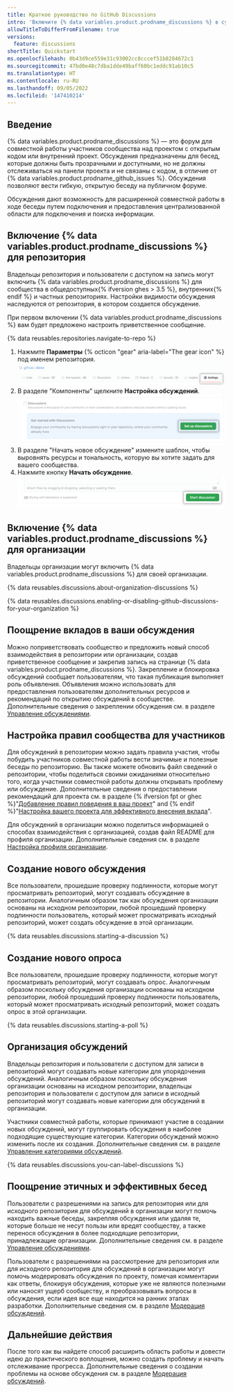 ```yaml
---
title: Краткое руководство по GitHub Discussions
intro: 'Включите {% data variables.product.prodname_discussions %} в существующем репозитории или организации и начните беседы с сообществом.'
allowTitleToDifferFromFilename: true
versions:
  feature: discussions
shortTitle: Quickstart
ms.openlocfilehash: 0b43d9ce559e31c93002cc8cccef51b8284672c1
ms.sourcegitcommit: 47bd0e48c7dba1dde49baff60bc1eddc91ab10c5
ms.translationtype: HT
ms.contentlocale: ru-RU
ms.lasthandoff: 09/05/2022
ms.locfileid: '147410214'
---
```

## Введение

{% data variables.product.prodname_discussions %} — это форум для совместной работы участников сообщества над проектом с открытым кодом или внутренний проект. Обсуждения предназначены для бесед, которые должны быть прозрачными и доступными, но не должны отслеживаться на панели проекта и не связаны с кодом, в отличие от {% data variables.product.prodname_github_issues %}. Обсуждения позволяют вести гибкую, открытую беседу на публичном форуме.

Обсуждения дают возможность для расширенной совместной работы в ходе беседы путем подключения и предоставления централизованной области для подключения и поиска информации.

## Включение {% data variables.product.prodname_discussions %} для репозитория

Владельцы репозитория и пользователи с доступом на запись могут включить {% data variables.product.prodname_discussions %} для сообщества в общедоступных{% ifversion ghes > 3.5 %}, внутренних{% endif %} и частных репозиториях. Настройки видимости обсуждения наследуются от репозитория, в котором создается обсуждение.

При первом включении {% data variables.product.prodname_discussions %} вам будет предложено настроить приветственное сообщение.

{% data reusables.repositories.navigate-to-repo %}
1. Нажмите **Параметры** {% octicon "gear" aria-label="The gear icon" %} под именем репозитория.
![Кнопка "Общедоступные параметры"](/assets/images/help/discussions/public-repo-settings.png)
1. В разделе "Компоненты" щелкните **Настройка обсуждений**.
  ![Настройка кнопки обсуждения в разделе "Компоненты" для включения или отключения GitHub Discussions для репозитория](/assets/images/help/discussions/setup-discussions-button.png)
1. В разделе "Начать новое обсуждение" измените шаблон, чтобы выровнять ресурсы и тональность, которую вы хотите задать для вашего сообщества.
1. Нажмите кнопку **Начать обсуждение**.
  ![Кнопка "Начать обсуждение"](/assets/images/help/discussions/new-discussion-start-discussion-button.png)

## Включение {% data variables.product.prodname_discussions %} для организации

Владельцы организации могут включить {% data variables.product.prodname_discussions %} для своей организации.

{% data reusables.discussions.about-organization-discussions %}

{% data reusables.discussions.enabling-or-disabling-github-discussions-for-your-organization %}

## Поощрение вкладов в ваши обсуждения

Можно поприветствовать сообщество и предложить новый способ взаимодействия в репозитории или организации, создав приветственное сообщение и закрепив запись на странице {% data variables.product.prodname_discussions %}. Закрепление и блокировка обсуждений сообщает пользователям, что такая публикация выполняет роль объявления. Объявления можно использовать для предоставления пользователям дополнительных ресурсов и рекомендаций по открытию обсуждений в сообществе. Дополнительные сведения о закреплении обсуждения см. в разделе [Управление обсуждениями](/discussions/managing-discussions-for-your-community/managing-discussions#pinning-a-discussion).


## Настройка правил сообщества для участников

Для обсуждений в репозитории можно задать правила участия, чтобы побудить участников совместной работы вести значимые и полезные беседы по репозиторию. Вы также можете обновить файл сведений о репозитории, чтобы поделиться своими ожиданиями относительно того, когда участники совместной работы должны открывать проблему или обсуждение. Дополнительные сведения о предоставлении рекомендаций для проекта см. в разделе {% ifversion fpt or ghec %}"[Добавление правил поведения в ваш проект](/communities/setting-up-your-project-for-healthy-contributions/adding-a-code-of-conduct-to-your-project)" and {% endif %}"[Настройка вашего проекта для эффективного внесения вклада](/communities/setting-up-your-project-for-healthy-contributions)".

Для обсуждений в организации можно поделиться информацией о способах взаимодействия с организацией, создав файл README для профиля организации. Дополнительные сведения см. в разделе [Настройка профиля организации](/organizations/collaborating-with-groups-in-organizations/customizing-your-organizations-profile).

## Создание нового обсуждения

Все пользователи, прошедшие проверку подлинности, которые могут просматривать репозиторий, могут создавать обсуждение в репозитории. Аналогичным образом так как обсуждения организации основаны на исходном репозитории, любой прошедший проверку подлинности пользователь, который может просматривать исходный репозиторий, может создать обсуждение в этой организации.

{% data reusables.discussions.starting-a-discussion %}

## Создание нового опроса

Все пользователи, прошедшие проверку подлинности, которые могут просматривать репозиторий, могут создавать опрос. Аналогичным образом поскольку обсуждения организации основаны на исходном репозитории, любой прошедший проверку подлинности пользователь, который может просматривать исходный репозиторий, может создать опрос в этой организации.

{% data reusables.discussions.starting-a-poll %}

## Организация обсуждений

Владельцы репозитория и пользователи с доступом для записи в репозиторий могут создавать новые категории для упорядочения обсуждений. Аналогичным образом поскольку обсуждения организации основаны на исходном репозитории, владельцы репозитория и пользователи с доступом для записи в исходный репозиторий могут создавать новые категории для обсуждений в организации.

Участники совместной работы, которые принимают участие в создании новых обсуждений, могут группировать обсуждения в наиболее подходящие существующие категории. Категории обсуждений можно изменить после их создания. Дополнительные сведения см. в разделе [Управление категориями обсуждений](/discussions/managing-discussions-for-your-community/managing-categories-for-discussions).

{% data reusables.discussions.you-can-label-discussions %}

## Поощрение этичных и эффективных бесед

Пользователи с разрешениями на запись для репозитория или для исходного репозитория для обсуждений в организации могут помочь находить важные беседы, закрепляя обсуждения или удаляя те, которые больше не несут пользы или вредят сообществу, а также перенося обсуждения в более подходящие репозитории, принадлежащие организации. Дополнительные сведения см. в разделе [Управление обсуждениями](/discussions/managing-discussions-for-your-community/managing-discussions).

Пользователи с разрешениями на рассмотрение для репозитория или для исходного репозитория для обсуждений в организации могут помочь модерировать обсуждения по проекту, помечая комментарии как ответы, блокируя обсуждения, которые уже не являются полезными или наносят ущерб сообществу, и преобразовывать вопросы в обсуждения, если идея все еще находится на ранних этапах разработки. Дополнительные сведения см. в разделе [Модерация обсуждений](/discussions/managing-discussions-for-your-community/moderating-discussions).

## Дальнейшие действия

После того как вы найдете способ расширить область работы и довести идею до практического воплощения, можно создать проблему и начать отслеживание прогресса. Дополнительные сведения о создании проблемы на основе обсуждения см. в разделе [Модерация обсуждений](/discussions/managing-discussions-for-your-community/moderating-discussions).

